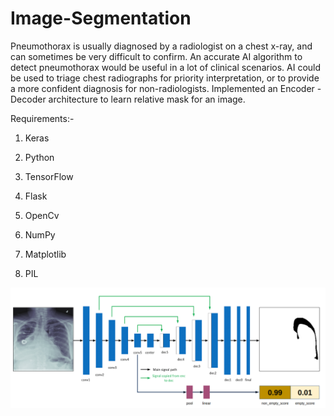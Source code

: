 # Image-Segmentation

Pneumothorax is usually diagnosed by a radiologist on a chest x-ray, and can sometimes be very
difficult to confirm. An accurate AI algorithm to detect pneumothorax would be useful in a lot of
clinical scenarios. AI could be used to triage chest radiographs for priority interpretation, or to provide a more confident diagnosis for non-radiologists.  Implemented an Encoder - Decoder architecture to learn relative mask for an image.

Requirements:-

1. Keras

2. Python

3. TensorFlow

4. Flask

5. OpenCv

6. NumPy

7. Matplotlib

8. PIL

   

![model](images/model.png)

